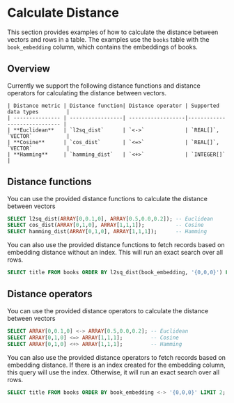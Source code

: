 # Calculate Distance

This section provides examples of how to calculate the distance between vectors and rows in a table. The examples use the `books` table with the `book_embedding` column, which contains the embeddings of books.

## Overview

Currently we support the following distance functions and distance operators for calculating the distance between vectors.

```table
| Distance metric | Distance function| Distance operator | Supported data types         |
| --------------- | -----------------| ------------------|----------------------------- |
| **Euclidean**   | `l2sq_dist`      | `<->`             | `REAL[]`, `VECTOR`           |
| **Cosine**      | `cos_dist`       | `<=>`             | `REAL[]`, `VECTOR`           |
| **Hamming**     | `hamming_dist`   | `<+>`             | `INTEGER[]`                  |
```

## Distance functions

You can use the provided distance functions to calculate the distance between vectors

```sql
SELECT l2sq_dist(ARRAY[0,0.1,0], ARRAY[0.5,0.0,0.2]); -- Euclidean
SELECT cos_dist(ARRAY[0,1,0], ARRAY[1,1,1]);          -- Cosine
SELECT hamming_dist(ARRAY[0,1,0], ARRAY[1,1,1]);      -- Hamming
```

You can also use the provided distance functions to fetch records based on embedding distance without an index. This will run an exact search over all rows.

```sql
SELECT title FROM books ORDER BY l2sq_dist(book_embedding, '{0,0,0}') LIMIT 2;
```

## Distance operators

You can use the provided distance operators to calculate the distance between vectors

```sql
SELECT ARRAY[0,0.1,0] <-> ARRAY[0.5,0.0,0.2]; -- Euclidean
SELECT ARRAY[0,1,0] <=> ARRAY[1,1,1];         -- Cosine
SELECT ARRAY[0,1,0] <+> ARRAY[1,1,1];         -- Hamming
```

You can also use the provided distance operators to fetch records based on embedding distance. If there is an index created for the embedding column, this query will use the index. Otherwise, it will run an exact search over all rows.

```sql
SELECT title FROM books ORDER BY book_embedding <-> '{0,0,0}' LIMIT 2;
```
